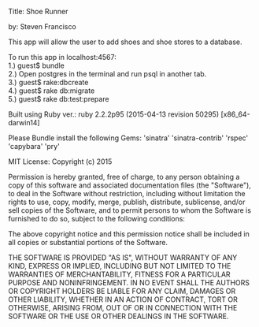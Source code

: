 Title: Shoe Runner

by: Steven Francisco

This app will allow the user to add shoes and shoe stores to a database.

To run this app in localhost:4567:
<br>
                                   1.) guest$ bundle
                                   <br>
                                   2.) Open postgres in the terminal and run psql in another tab.
                                   <br>
                                   3.) guest$ rake:dbcreate
                                   <br>
                                   4.) guest$ rake db:migrate
                                   <br>
                                   5.) guest$ rake db:test:prepare

Built using Ruby ver.: ruby 2.2.2p95 (2015-04-13 revision 50295) [x86_64-darwin14]

Please Bundle install the following Gems: 'sinatra' 'sinatra-contrib' 'rspec' 'capybara' 'pry'

MIT License: Copyright (c) 2015

Permission is hereby granted, free of charge, to any person obtaining a copy of this software and associated documentation files (the "Software"), to deal in the Software without restriction, including without limitation the rights to use, copy, modify, merge, publish, distribute, sublicense, and/or sell copies of the Software, and to permit persons to whom the Software is furnished to do so, subject to the following conditions:

The above copyright notice and this permission notice shall be included in all copies or substantial portions of the Software.

THE SOFTWARE IS PROVIDED "AS IS", WITHOUT WARRANTY OF ANY KIND, EXPRESS OR IMPLIED, INCLUDING BUT NOT LIMITED TO THE WARRANTIES OF MERCHANTABILITY, FITNESS FOR A PARTICULAR PURPOSE AND NONINFRINGEMENT. IN NO EVENT SHALL THE AUTHORS OR COPYRIGHT HOLDERS BE LIABLE FOR ANY CLAIM, DAMAGES OR OTHER LIABILITY, WHETHER IN AN ACTION OF CONTRACT, TORT OR OTHERWISE, ARISING FROM, OUT OF OR IN CONNECTION WITH THE SOFTWARE OR THE USE OR OTHER DEALINGS IN THE SOFTWARE.
